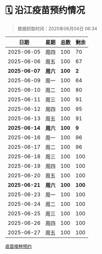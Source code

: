 # 🗓️ 沿江疫苗预约情况

> 数据抓取时间：2025年06月04日 06:34

| 日期 | 星期 | 总数 | 剩余 |
|------|------|------|------|
| 2025-06-05 | 周四 | 100 | 70 |
| 2025-06-06 | 周五 | 100 | 67 |
| **2025-06-07** | **周六** | **100** | **2** |
| 2025-06-09 | 周一 | 100 | 64 |
| 2025-06-10 | 周二 | 100 | 80 |
| 2025-06-11 | 周三 | 100 | 91 |
| 2025-06-12 | 周四 | 100 | 95 |
| 2025-06-13 | 周五 | 100 | 91 |
| **2025-06-14** | **周六** | **100** | **9** |
| 2025-06-16 | 周一 | 100 | 96 |
| 2025-06-17 | 周二 | 100 | 96 |
| 2025-06-18 | 周三 | 100 | 100 |
| 2025-06-19 | 周四 | 100 | 100 |
| 2025-06-20 | 周五 | 100 | 100 |
| **2025-06-21** | **周六** | **100** | **100** |
| 2025-06-23 | 周一 | 100 | 100 |
| 2025-06-24 | 周二 | 100 | 100 |
| 2025-06-25 | 周三 | 100 | 100 |
| 2025-06-26 | 周四 | 100 | 100 |
| 2025-06-27 | 周五 | 100 | 100 |

<a href="http://yfzweb.ishequ.net/#/login">疫苗接种预约</a>
